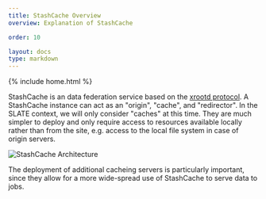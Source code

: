 ```yaml
---
title: StashCache Overview
overview: Explanation of StashCache

order: 10

layout: docs
type: markdown
---
```

{% include home.html %}

StashCache is an data federation service based on the 
[xrootd protocol](http://xrootd.org/). A StashCache instance can act as an 
"origin", "cache", and "redirector". In the SLATE context, we will only
consider "caches" at this time. They are much simpler to deploy and only
require access to resources available locally rather than from the site, e.g.
access to the local file system in case of origin servers. 

![StashCache Architecture](https://djw8605.github.io/images/posts/StashCache/StashCache-Arch-Big.png)

The deployment of additional cacheing servers is particularly important, since 
they allow for a more wide-spread use of StashCache to serve data to jobs.


